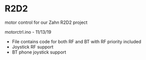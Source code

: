 # R2D2
motor control for our Zahn R2D2 project

motorctrl.ino - 11/13/19 
  - File contains code for both RF and BT with RF priority included
  - Joystick RF support
  - BT phone joystick support
